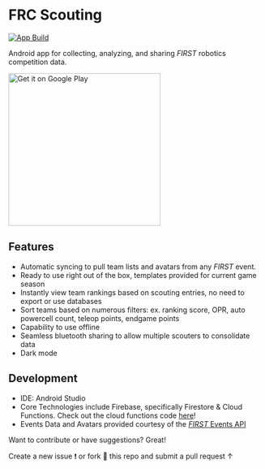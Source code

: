 # FRC Scouting

<a href="https://github.com/aamijar/team2059-scouting-android/actions"><img alt="App Build" src="https://github.com/aamijar/team2059-scouting-android/workflows/App Build/badge.svg"></a>

Android app for collecting, analyzing, and sharing *FIRST* robotics competition data.


<a href='https://play.google.com/store/apps/details?id=org.team2059.scouting&pcampaignid=pcampaignidMKT-Other-global-all-co-prtnr-py-PartBadge-Mar2515-1'><img alt='Get it on Google Play' src='https://play.google.com/intl/en_us/badges/static/images/badges/en_badge_web_generic.png' width=300px/></a>


## Features

* Automatic syncing to pull team lists and avatars from any *FIRST* event.
* Ready to use right out of the box, templates provided for current game season
* Instantly view team rankings based on scouting entries, no need to export or use databases
* Sort teams based on numerous filters: ex. ranking score, OPR, auto powercell count, teleop points, endgame points
* Capability to use offline
* Seamless bluetooth sharing to allow multiple scouters to consolidate data
* Dark mode

## Development

* IDE: Android Studio
* Core Technologies include Firebase, specifically Firestore & Cloud Functions. Check out the cloud functions code [here](https://github.com/aamijar/team2059-scouting-firebase)! 
* Events Data and Avatars provided courtesy of the [*FIRST* Events API](https://frc-events.firstinspires.org/services/API)






Want to contribute or have suggestions? Great!

Create a new issue ❗️ or fork 🍴 this repo and submit a pull request ↑



